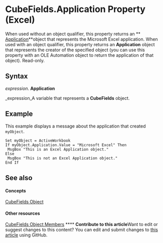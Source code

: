 
# CubeFields.Application Property (Excel)

When used without an object qualifier, this property returns an  ** [Application](19b73597-5cf9-4f56-8227-b5211f657f6f.md)**object that represents the Microsoft Excel application. When used with an object qualifier, this property returns an  **Application** object that represents the creator of the specified object (you can use this property with an OLE Automation object to return the application of that object). Read-only.


## Syntax

 _expression_. **Application**

 _expression_A variable that represents a  **CubeFields** object.


## Example

This example displays a message about the application that created  `myObject`.


```
Set myObject = ActiveWorkbook 
If myObject.Application.Value = "Microsoft Excel" Then 
 MsgBox "This is an Excel Application object." 
Else 
 MsgBox "This is not an Excel Application object." 
End If
```


## See also


#### Concepts


 [CubeFields Object](cfb7b4f4-e9c3-45a3-daa4-fe4d3c52fb1f.md)
#### Other resources


 [CubeFields Object Members](92d974bf-4956-fd8e-60c7-d0edd3cee734.md)
****   **Contribute to this article**Want to edit or suggest changes to this content? You can edit and submit changes to  [this article](https://github.com/jhershey00/VBA_Excel_Test/OpenXMLCon/articles/f78d387b-e44a-4376-3704-2bc2d55bdb5d.md) using GitHub.


